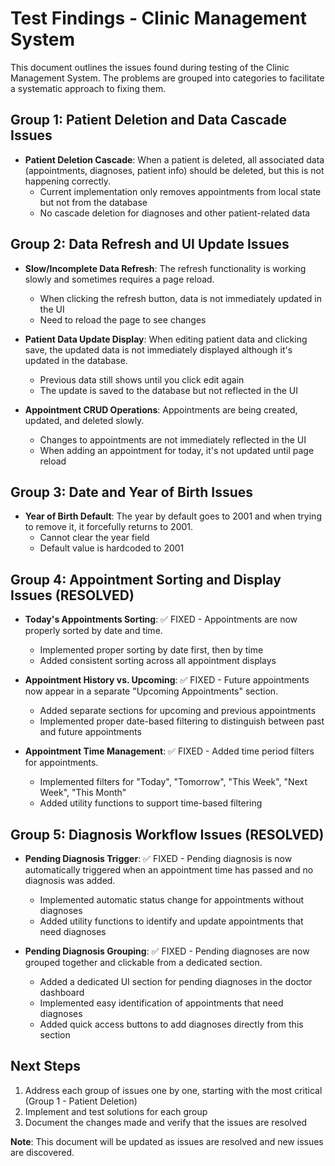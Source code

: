 # Test Findings - Clinic Management System

This document outlines the issues found during testing of the Clinic Management System. The problems are grouped into categories to facilitate a systematic approach to fixing them.

## Group 1: Patient Deletion and Data Cascade Issues

- **Patient Deletion Cascade**: When a patient is deleted, all associated data (appointments, diagnoses, patient info) should be deleted, but this is not happening correctly.
  - Current implementation only removes appointments from local state but not from the database
  - No cascade deletion for diagnoses and other patient-related data

## Group 2: Data Refresh and UI Update Issues

- **Slow/Incomplete Data Refresh**: The refresh functionality is working slowly and sometimes requires a page reload.
  - When clicking the refresh button, data is not immediately updated in the UI
  - Need to reload the page to see changes

- **Patient Data Update Display**: When editing patient data and clicking save, the updated data is not immediately displayed although it's updated in the database.
  - Previous data still shows until you click edit again
  - The update is saved to the database but not reflected in the UI

- **Appointment CRUD Operations**: Appointments are being created, updated, and deleted slowly.
  - Changes to appointments are not immediately reflected in the UI
  - When adding an appointment for today, it's not updated until page reload

## Group 3: Date and Year of Birth Issues

- **Year of Birth Default**: The year by default goes to 2001 and when trying to remove it, it forcefully returns to 2001.
  - Cannot clear the year field
  - Default value is hardcoded to 2001

## Group 4: Appointment Sorting and Display Issues (RESOLVED)

- **Today's Appointments Sorting**: ✅ FIXED - Appointments are now properly sorted by date and time.
  - Implemented proper sorting by date first, then by time
  - Added consistent sorting across all appointment displays

- **Appointment History vs. Upcoming**: ✅ FIXED - Future appointments now appear in a separate "Upcoming Appointments" section.
  - Added separate sections for upcoming and previous appointments
  - Implemented proper date-based filtering to distinguish between past and future appointments

- **Appointment Time Management**: ✅ FIXED - Added time period filters for appointments.
  - Implemented filters for "Today", "Tomorrow", "This Week", "Next Week", "This Month"
  - Added utility functions to support time-based filtering

## Group 5: Diagnosis Workflow Issues (RESOLVED)

- **Pending Diagnosis Trigger**: ✅ FIXED - Pending diagnosis is now automatically triggered when an appointment time has passed and no diagnosis was added.
  - Implemented automatic status change for appointments without diagnoses
  - Added utility functions to identify and update appointments that need diagnoses

- **Pending Diagnosis Grouping**: ✅ FIXED - Pending diagnoses are now grouped together and clickable from a dedicated section.
  - Added a dedicated UI section for pending diagnoses in the doctor dashboard
  - Implemented easy identification of appointments that need diagnoses
  - Added quick access buttons to add diagnoses directly from this section

## Next Steps

1. Address each group of issues one by one, starting with the most critical (Group 1 - Patient Deletion)
2. Implement and test solutions for each group
3. Document the changes made and verify that the issues are resolved

**Note**: This document will be updated as issues are resolved and new issues are discovered.
